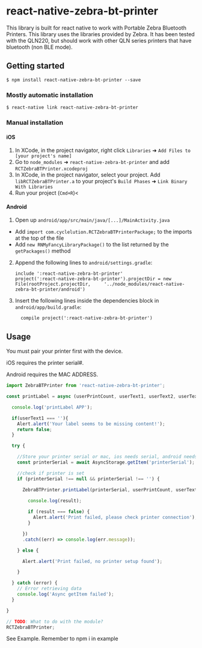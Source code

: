 
# react-native-zebra-bt-printer

This library is built for react native to work with Portable Zebra Bluetooth Printers. This library uses the libraries provided by Zebra. It has been tested with the QLN220, but should work with other QLN series printers that have bluetooth (non BLE mode).

## Getting started

`$ npm install react-native-zebra-bt-printer --save`

### Mostly automatic installation

`$ react-native link react-native-zebra-bt-printer`

### Manual installation


#### iOS

1. In XCode, in the project navigator, right click `Libraries` ➜ `Add Files to [your project's name]`
2. Go to `node_modules` ➜ `react-native-zebra-bt-printer` and add `RCTZebraBTPrinter.xcodeproj`
3. In XCode, in the project navigator, select your project. Add `libRCTZebraBTPrinter.a` to your project's `Build Phases` ➜ `Link Binary With Libraries`
4. Run your project (`Cmd+R`)<

#### Android

1. Open up `android/app/src/main/java/[...]/MainActivity.java`
  - Add `import com.cyclelution.RCTZebraBTPrinterPackage;` to the imports at the top of the file
  - Add `new RNMyFancyLibraryPackage()` to the list returned by the `getPackages()` method
2. Append the following lines to `android/settings.gradle`:
  	```
  	include ':react-native-zebra-bt-printer'
  	project(':react-native-zebra-bt-printer').projectDir = new File(rootProject.projectDir, 	'../node_modules/react-native-zebra-bt-printer/android')
  	```
3. Insert the following lines inside the dependencies block in `android/app/build.gradle`:
  	```
      compile project(':react-native-zebra-bt-printer')
  	```


## Usage

You must pair your printer first with the device.

iOS requires the printer serial#.

Android requires the MAC ADDRESS.

```javascript
import ZebraBTPrinter from 'react-native-zebra-bt-printer';

const printLabel = async (userPrintCount, userText1, userText2, userText3) => {

  console.log('printLabel APP');

  if(userText1 === ''){
    Alert.alert('Your label seems to be missing content!');
    return false;
  }

  try {

    //Store your printer serial or mac, ios needs serial, android needs mac
    const printerSerial = await AsyncStorage.getItem('printerSerial');

    //check if printer is set
    if (printerSerial !== null && printerSerial !== '') {

      ZebraBTPrinter.printLabel(printerSerial, userPrintCount, userText1, userText2, userText3).then((result) => {
        
        console.log(result);

        if (result === false) {
          Alert.alert('Print failed, please check printer connection');
        }

      })
      .catch((err) => console.log(err.message));

    } else {

      Alert.alert('Print failed, no printer setup found');

    }

  } catch (error) {
    // Error retrieving data
    console.log('Async getItem failed');
  }

}

// TODO: What to do with the module?
RCTZebraBTPrinter;
```

See Example. Remember to npm i in example
